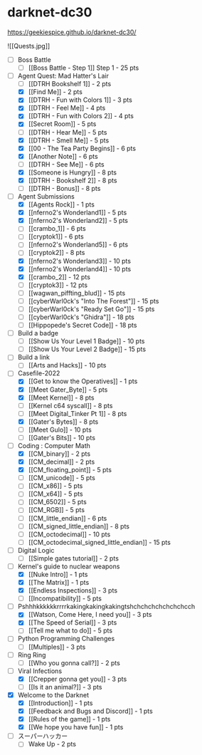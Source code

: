 # darknet-dc30

https://geekiespice.github.io/darknet-dc30/


![[Quests.jpg]]


- [ ] Boss Battle
	- [ ] [[Boss Battle - Step 1]] Step 1 - 25 pts
- [ ] Agent Quest: Mad Hatter's Lair
	- [ ] [[DTRH Bookshelf 1]] - 2 pts
	- [x] [[Find Me]] - 2 pts
	- [x] [[DTRH - Fun with Colors 1]] - 3 pts
	- [x] [[DTRH - Feel Me]] - 4 pts
	- [x] [[DTRH - Fun with Colors 2]] - 4 pts
	- [x] [[Secret Room]] - 5 pts
	- [ ] [[DTRH - Hear Me]] - 5 pts
	- [x] [[DTRH - Smell Me]] - 5 pts
	- [x] [[00 - The Tea Party Begins]] - 6 pts
	- [x] [[Another Note]] - 6 pts
	- [ ] [[DTRH - See Me]] - 6 pts
	- [x] [[Someone is Hungry]] - 8 pts
	- [x] [[DTRH - Bookshelf 2]] - 8 pts
	- [ ] [[DTRH - Bonus]] - 8 pts
- [ ] Agent Submissions
	- [x] [[Agents Rock]] - 1 pts
	- [x] [[nferno2's Wonderland1]] - 5 pts
	- [x] [[nferno2's Wonderland2]] - 5 pts
	- [ ] [[crambo_1]] - 6 pts
	- [ ] [[cryptok1]] - 6 pts
	- [ ] [[nferno2's Wonderland5]] - 6 pts
	- [ ] [[cryptok2]] - 8 pts
	- [x] [[nferno2's Wonderland3]] - 10 pts
	- [x] [[nferno2's Wonderland4]] - 10 pts
	- [x] [[crambo_2]] - 12 pts
	- [ ] [[cryptok3]] - 12 pts
	- [ ] [[wagwan_piffting_blud]] - 15 pts
	- [ ] [[cyberWarl0ck's "Into The Forest"]] - 15 pts
	- [ ] [[cyberWarl0ck's "Ready Set Go"]] - 15 pts
	- [ ] [[cyberWarl0ck's "Ghidra"]] - 18 pts
	- [ ] [[Hippopede's Secret Code]] - 18 pts
- [ ] Build a badge
	- [ ] [[Show Us Your Level 1 Badge]] - 10 pts
	- [ ] [[Show Us Your Level 2 Badge]] - 15 pts
- [ ] Build a link
	- [ ] [[Arts and Hacks]] - 10 pts
- [ ] Casefile-2022
	- [x] [[Get to know the Operatives]] - 1 pts
	- [x] [[Meet Gater_Byte]] - 5 pts
	- [x] [[Meet Kernel]] - 8 pts
	- [ ] [[Kernel c64 syscall]] - 8 pts
	- [ ] [[Meet Digital_Tinker Pt 1]] - 8 pts
	- [x] [[Gater's Bytes]] - 8 pts
	- [ ] [[Meet Gulo]] - 10 pts
	- [ ] [[Gater's Bits]] - 10 pts
- [ ] Coding : Computer Math
	- [x] [[CM_binary]] - 2 pts
	- [x] [[CM_decimal]] - 2 pts
	- [x] [[CM_floating_point]] - 5 pts
	- [ ] [[CM_unicode]] - 5 pts
	- [ ] [[CM_x86]] - 5 pts
	- [ ] [[CM_x64]] - 5 pts
	- [ ] [[CM_6502]] - 5 pts
	- [ ] [[CM_RGB]] - 5 pts
	- [ ] [[CM_little_endian]] - 6 pts
	- [ ] [[CM_signed_little_endian]] - 8 pts
	- [ ] [[CM_octodecimal]] - 10 pts
	- [ ] [[CM_octodecimal_signed_little_endian]] - 15 pts
- [ ] Digital Logic
	- [ ] [[Simple gates tutorial]] - 2 pts
- [ ] Kernel's guide to nuclear weapons
	- [x] [[Nuke Intro]] - 1 pts
	- [x] [[The Matrix]] - 1 pts
	- [x] [[Endless Inspections]] - 3 pts
	- [ ] [[Incompatibility]] - 5 pts
- [ ] Pshhhkkkkkkrrrr​kakingkakingkakingtsh​chchchchchchchcch
	- [x] [[Watson, Come Here, I need you]] - 3 pts
	- [x] [[The Speed of Serial]] - 3 pts
	- [ ] [[Tell me what to do]] - 5 pts
- [ ] Python Programming Challenges
	- [ ] [[Multiples]] - 3 pts
- [ ] Ring Ring
	- [ ] [[Who you gonna call?]] - 2 pts
- [ ] Viral Infections
	- [x] [[Crepper gonna get you]] - 3 pts
	- [ ] [[Is it an animal?]] - 3 pts
- [x] Welcome to the Darknet
	- [x] [[Introduction]] - 1 pts
	- [x] [[Feedback and Bugs and Discord]] - 1 pts
	- [x] [[Rules of the game]] - 1 pts
	- [x] [[We hope you have fun]] - 1 pts
- [ ] スーパーハッカー
	- [ ] Wake Up - 2 pts
